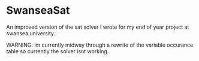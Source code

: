 # SwanseaSat
An improved version of the sat solver I wrote for my end of year project at swansea university.

WARNING: im currently midway through a rewrite of the variable occurance table so currently the solver isnt working.
